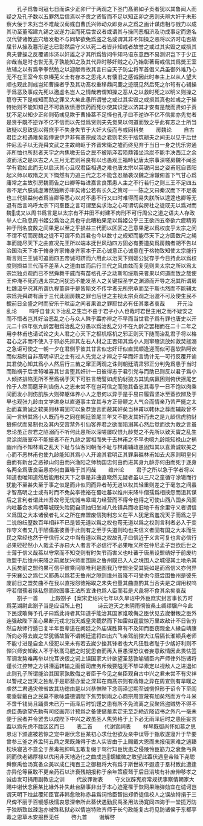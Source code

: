 <!-- { "loadSidebar": true } -->
　　孔子爲鲁司冦七日而诛少正卯尸于两观之下圣门髙弟如子贡者犹以其鲁闻人而疑之及孔子数以五罪然后信焉以子贡之贤智而不足以知正卯之恶则夫辨大奸于未形察大佞于未兆岂不难哉汉荀彧自曹氏兴师动众即身从之爲之画计谋虑相与戮力以成其功至董昭建九锡之议遂力沮而死后世议者或谓其与操同恶相济及功成事定而邀名汉代譬诸教盗穴墙发柜不与同挈欲免爲盗之名或谓其非不知操之恶将以济时屯否故屈节从操及簒形逆志已彰然后守义以死二者皆非知彧者故誉之或过其实毁之或损其真夫曹操之反覆谲诈济以奸雄之才其所爲皆问牛知马语东意西不易测识岂下于少正卯哉当是时也世无孔子孰能知之及其代异时移奸贼之心乃始彰著荀彧信其爲奬王室故辅之以有爲拳拳然勉之以迎献帝故其言曰自天子防尘将军首倡义兵虽御外难乃心无不在王室今东京榛芜义士有存本之思兆人有懐旧之感诚因此时奉主上以从人望大顺也观此则彧岂知曹操者乎及其功髙权重移鼎问鹿之迹既见然后死之尔茍有心辅操于爲恶及事成先死以邀虚名岂人之情哉若谓知操之恶从之以救时死之以明义则操之簒夺天下是彧知而助之罪又大矣此愚所谓誉之或过其实毁之或损其真也如彧之于操特始则不能知知己不可救故愤懑饮药而死尔使其识足以济其才安有是哉而贤如子贡犹不足以知少正卯则荀彧见欺于曹操葢不足怪也孔子曰不逆诈不亿不信抑亦先觉者是贤乎既不逆诈不亿不信而以先觉爲贤则夫先觉果以何道而致之乎此有志之士所当致疑以思致思以得庶乎不失身失节于大奸大佞而与彧同科矣
　　房魏论
　　自古君臣之相遇难矣哉傅说伊尹非有髙宗成汤之君则老死于版筑耕夫之间无以见于后世仲尼孟子以无尧舜文武之主故﨑岖于齐晋宋衞之墟而终见弃于当日一身之忧乐穷通非所恤也所悲者天宇之内焦嗷无告之民不被斯泽若陨鼎镬坐涂炭不能手决西江之余波而活之是以古之人三月无君则吊良有以也愚观王福畤记唐太宗事深嗟房魏不闻圣学有君如此而无以启沃其心且叹君臣相遇之难也唐太宗以英锐问出之姿甫冠自晋阳起义师以取隋之天下慨然有力追三代之志不能含忍循袭汉魏之涂辙俯首下气甘心爲庸常之主故引房魏而告之曰卿等每进嘉言良策患人主之不行若行之则三王不足四五帝不足六朕诚虚薄然独断亦审矣诸公若有长久之策可一一陈之又曰秦汉而下不足袭也三代损益何者爲当卿等悉心以对不患不行又曰时难得而易失朕所以遑遑也卿等无退有后言呜呼太宗下问羣臣之言可谓至矣求治之心可谓切矣房杜之徒既无以爲对而魏成又以周书爲言是以太宗有不井田不封建不肉刑不可行周公之道之语夫人存政举人亡政息周书姬公爲治之具也守此糟粕果足以爲姬公乎三王欲四五帝欲六疲精劳神于刑名度数之间果足以至之乎损益三代而以区区之己意果足以爲权度乎太宗之问不谓不切而房魏之徒不可谓不负其君也今以数寸之规矩而能尽天下之方圆数尺之绳凖而能尽天下之曲直况先王所以端本抚世风动四方固必有要道矣爲房魏者胡不告以治国治天下本于脩身齐家脩身齐家本于正心诚意正心诚意在于格物致知使太宗能行斯言则三王诚可追而四五帝诚可跻而六用此以治天下则姬公犹存于今日持此以爲权度则损益三代而不差圣人之道由兹而后行三代之风由兹而复见则夫太宗之所以爲太宗岂独贞观而已不然舜舞干戚而有苗格孔子之动斯和绥斯来者果以何道而致之哉使王仲淹不死而遇太宗之问犹恐不能发圣人之关键探圣学之渊源而开导之况其所谓房杜魏温乎况其所谓仇程董薛乎是皆斯文不传学者无所宗承而至于斯也然而不能辅太宗爲尧舜跻有唐于三代此固房魏之罪也后世之主视太宗贞观之治邈不可及使生民不覩前日全盛之时而安乐于畎亩之间者果谁之罪耶世必有任其辠者哀哉
　　开元治乱论
　　呜呼自昔天下治乱之生岂不由于君子小人也哉时君世主用之而不疑安之而不悟者岂其好治恶乱之心与众人殊乎葢亦辨之不早而当世君子爲有罪也唐史以开元二十四年张九龄罢相爲治乱之分愚以爲治乱之分不在九龄之罢相而在二十二年之用李林甫也请试论之夫人君之心天下之枢机枢机之邪正则天下随而治乱君子将以格君心之非而不使入于邪必先辨其左右人材之正否知其爲小人则窜殛流放如救焚拯溺之急讵可使之一朝一夕在君侧乎彼其甘言似忠奸讦似直巽顺逢迎而似可喜软熟阿谀而似易制自非髙明卓识之士有过人先觉之才辨之于早而奸言诡计无一可行反覆开谕其君使心知其爲小人然后行三苗之窜正两观之诛则朝廷清肃邪正分判免爲患于当时而贻祸于后世茍唯喜其甘言堕其奸计一日彼得志于君引党与而助已则反以君子爲小人倾挤排陷无所不至爲祸于天下可胜言哉譬如虎豹豺狼方其饥病羸困则俯伏揺尾乞怜于人然而磨牙利齿伤人之志未尝不在岂可信之而弛其备忘其毒乎一日不饱以肉乘间而发小则伤肌肤大则碎躯体养小人之患何以异于是乎易曰履霜坚冰至葢欲辨及于早也观张九龄由文学进身以直道事主宜其与方正骨鲠之人气合而情亲乃苦严挺之太劲而喜萧诚之软美则林甫固可以象恭逊言而蔽其奸矣当林甫以韩休之荐而辅政曾不闻一言辨其爲小人既而与之同在朝廷首尾三年又不能发其奸而去之是九龄信虎豹豺狼俯伏而易制也及其内交宫禁外引仙客养君之欲而陷溺其心然后觉而欲为救之言虽忠论虽正奈君之陷溺而不听何此愚所以深嗟屡叹恨九龄觉之不先所以致天寳之乱生灵涂炭唐室卒不能振者不在九龄之罢相而失于去林甫之不早也噫九龄能知禄山之祸幽州而不知林甫之乱天下耻与仙客同朝而不耻与林甫辅政愚固知其以喜萧诚软美之心而不恶林甫也使九龄能知其爲小人开谕其君明正其罪枭磔林甫如去犬豕则明皇何由而有新台之恶禄山何由而兴渔阳之师杨国忠何由而进其身九龄亦何由而死于逐身名两全爲唐良臣愚亦何由置喙于其间哉
　　维州论
　　君子之所以急于学者将以知道也唯知道然后能用权天下之事是非曲直晓然无疑者虽以三尺之童循守涂辙而行犹能不至甚失至于事之似是而非似同而异者茍无道以权其轻重则差之于毫忽之间虽才智髙明之士或有时而不免矣李徳裕在蜀吐蕃以维州来降牛僧孺爲相挟怨而沮其谋后之言利者谓此州吾故号无忧城韦皋竭力经营而不得今也得之可使山西八国乡风面内吐蕃合水鸡栖等城既失险阨自须抽归坐减八处镇兵而收旧地千有余里守义者谓信义爲国之大本诸侯者礼义之所在弃盟废信狥利忘义在平人犹足爲羞况天子而爲之乎二说纷纭歴数百年相非不已是皆无道以爲之权也苟无道以爲之权则言利者必入于变诈守义者又几于陋儒虽彼善于此则有之至于失道则均也夫信义者固有国之大本而生民之常经也然于守信行义之中当有道以爲之权故孔子曰信近于义言可复也言必信行必果硁硁然小人哉孟子亦曰大人者言不必信行不必果唯义所在仲尼孟子岂欲后世之士薄于信义哉葢以守常而不知变则有时失节而害义也吐蕃于唐虽设盟结好于前废约败盟于后维州来降之前嵗犹兴师而围唐之鲁州既已入人之境围人之城侵其土地杀其人民矣前之盟约果可信乎彼乘间隙唯利是图我乃守盟坐受其毙如是而爲信义亦何异于宋襄公之爲仁义耶愚以爲若无鲁州之隙则维州虽降不可受也今既尝围鲁州是彼先废前日之盟矣曲不在我以直报怨徳裕取之未失也量其曲直酌其当否夫是之谓用权呜呼若僧孺者挟私怨而败国事王法所宜诛也爲人臣而若是犬彘将不食其余矣哀哉
　　劄子一首
　　上殿劄子【案宋史绍兴七年以久旱诏中外臣庶实封言事长方时爲芜湖尉此劄子当是应诏所上也】
　　诗云迨天之未阴雨彻彼桑土绸缪牖户今此下民或敢侮予孔子曰爲此诗者其知道乎能治其国家谁敢侮之臣伏见去嵗僭叛之臣外连强敌陛下圣心果断元戎北指天威皇灵截然而下如雷如霆震惊万里故敌计不日告穷然自敌师行遁已复半年臣辈逺在阙廷之外庙谋胜算有不及知而臣窃观金人縁自靖康所向必得去嵗之举犹循故智不谓朝廷遣将四出六飞亲驾前控大江后隔长淮顿兵老师不能寸进是自金人侵犯以来未有若去嵗少挫其锋者也大凡狃胜者耻于少衂好利则不惮兴师安知敌人不于秋髙马肥之时犹思奋而再入臣愚深恐议者妄意敌情因此畏怯签军调发势难再举以悦耳谀佞之词上误国家大计欲望圣慈敦喻辅臣内严师律外饬诸将谨长江控带之方讲漕运转输之画留司庶务斥候要隘无不毕举素定以视敌人之进退如此则孔子所谓能治其国家孰敢侮之者臣于今见之矣臣观自古中兴之君未尝不有灾祥以警戒之岂天之独私于是耶葢亦爱之深耳在商髙宗则有鼎雉之异在周宣则有旱暵之虐然二君遇灾修省故其功徳由是以兴恭惟陛下念雨泽愆期至诚恻怛形于诏令下至闾巷埀髫戴白之民莫不歌咏盛徳谓陛下焦劳悯雨之心商宗周宣蔑有加矣然而方今斗米不啻千钱尚且踊贵未已万一雨泽后时饥馑之患有所不免流离之民聚爲盗贼势不得不虑臣愚欲望先勅有司经画邦计预爲之备使储蓄素定无至乏絶近降诏书之外凡一毫未便于民者并令罢去以成陛下中兴之政虽圣人焦劳格于上下必无雨泽后时之患臣妄言葢以爲先虑不胜区区而已
　　表二首
　　代谢宫祠表
　　祥琴既御尚怀如慕之思恩诏下颁遽被若惊之宠中谢伏念臣某初心求仕但欲及亲中误辱于甄收遂寖升于华要曾参三釜之养孟轲五鼎之荣既兼得于古人实皆由于上赐戴大恩而未报俄家难之遄臻枕块寝苫不意全于荼毒拖绅鸣玉敢复缀于鸳行知臣忧患之侵陵怜臣筋力之衰惫丐真祠而佚老锡厚禄以优闲非天地造化之曲成岂蠕纎微之敢望此葢伏遇皇帝陛下尧聪舜察禹俭汤寛备众美以成仁掩百王之御极将大有爲于斯世故不遐遗于羣材致此遭逢亦异伦等臣敢不更亲药石以济衰残期报称于余年策疲驽于后日涓埃有补庶伸移孝之诚齿发可捐用副教忠之训
　　代放罪谢表
　　守文议辟宪府常规抚事察情朝家大赐中谢伏念臣某比縁外补失赴台辞事非出于本心迹寔罹于恢网果贻弹劾宜在谴诃岂谓天明下烛盆覆知臣官非韩愈敢称赤县爲词怜臣智拙郑侨徒信校人之误故特捐于三尺俾不丽于百锾感极懦衷恩深帝所此葢伏遇勤民禹圣用法汤寛同四海于一堂揽万防于独断致兹疎逖亦被殊私狱必以情岂特败齐师于长勺政能复古将见防诸侯于东都亭毒之恩草木安报臣无任
　　啓九首
　　谢解啓

